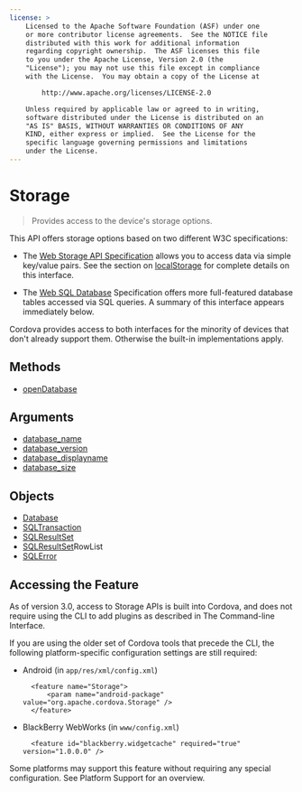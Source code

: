 ```yaml
---
license: >
    Licensed to the Apache Software Foundation (ASF) under one
    or more contributor license agreements.  See the NOTICE file
    distributed with this work for additional information
    regarding copyright ownership.  The ASF licenses this file
    to you under the Apache License, Version 2.0 (the
    "License"); you may not use this file except in compliance
    with the License.  You may obtain a copy of the License at

        http://www.apache.org/licenses/LICENSE-2.0

    Unless required by applicable law or agreed to in writing,
    software distributed under the License is distributed on an
    "AS IS" BASIS, WITHOUT WARRANTIES OR CONDITIONS OF ANY
    KIND, either express or implied.  See the License for the
    specific language governing permissions and limitations
    under the License.
---
```


Storage
==========

> Provides access to the device's storage options.

This API offers storage options based on two different W3C
specifications:

* The
  [Web Storage API Specification](http://dev.w3.org/html5/webstorage/)
  allows you to access data via simple key/value pairs.  See the
  section on <a href="localstorage/localstorage.html">localStorage</a> for complete details on this interface.

* The
  [Web SQL <a href="database/database.html">Database</a> Specification](http://dev.w3.org/html5/webdatabase/)
  offers more full-featured database tables accessed via SQL queries.
  A summary of this interface appears immediately below.

Cordova provides access to both interfaces for the minority of devices
that don't already support them. Otherwise the built-in
implementations apply.

Methods
-------

- <a href="storage.opendatabase.html">open<a href="database/database.html">Database</a></a>

Arguments
---------

- <a href="parameters/name.html">database_name</a>
- <a href="parameters/version.html">database_version</a>
- <a href="parameters/display_name.html">database_displayname</a>
- <a href="parameters/size.html">database_size</a>

Objects
-------

- <a href="database/database.html">Database</a>
- <a href="sqltransaction/sqltransaction.html">SQLTransaction</a>
- <a href="sqlresultset/sqlresultset.html">SQLResultSet</a>
- <a href="sqlresultset/sqlresultset.html">SQLResultSet</a>RowList
- <a href="sqlerror/sqlerror.html">SQLError</a>

## Accessing the Feature

As of version 3.0, access to Storage APIs is built into Cordova, and
does not require using the CLI to add plugins as described in The
Command-line Interface.

If you are using the older set of Cordova tools that precede the CLI,
the following platform-specific configuration settings are still
required:

* Android (in `app/res/xml/config.xml`)

        <feature name="Storage">
            <param name="android-package" value="org.apache.cordova.Storage" />
        </feature>

* BlackBerry WebWorks (in `www/config.xml`)

        <feature id="blackberry.widgetcache" required="true" version="1.0.0.0" />

Some platforms may support this feature without requiring any special
configuration.  See Platform Support for an overview.

